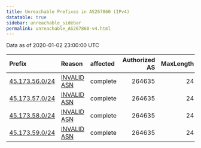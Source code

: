 ```yaml
---
title: Unreachable Prefixes in AS267860 (IPv4)
datatable: true
sidebar: unreachable_sidebar
permalink: unreachable_AS267860-v4.html
---
```


Data as of 2020-01-02 23:00:00 UTC


<div class="datatable-begin"></div>

| Prefix                                                 | Reason                                                                                                 | affected   |   Authorized AS |   MaxLength | Anchor                                         |   unreachable /24s |
|:-------------------------------------------------------|:-------------------------------------------------------------------------------------------------------|:-----------|----------------:|------------:|:-----------------------------------------------|-------------------:|
| [45.173.56.0/24](https://stat.ripe.net/45.173.56.0/24) | [INVALID ASN](https://rpki-validator.ripe.net/announcement-preview?asn=AS267860&prefix=45.173.56.0/24) | complete   |          264635 |          24 | [LACNIC](unreachable_LACNIC_RPKI_Root-v4.html) |                  1 |
| [45.173.57.0/24](https://stat.ripe.net/45.173.57.0/24) | [INVALID ASN](https://rpki-validator.ripe.net/announcement-preview?asn=AS267860&prefix=45.173.57.0/24) | complete   |          264635 |          24 | [LACNIC](unreachable_LACNIC_RPKI_Root-v4.html) |                  1 |
| [45.173.58.0/24](https://stat.ripe.net/45.173.58.0/24) | [INVALID ASN](https://rpki-validator.ripe.net/announcement-preview?asn=AS267860&prefix=45.173.58.0/24) | complete   |          264635 |          24 | [LACNIC](unreachable_LACNIC_RPKI_Root-v4.html) |                  1 |
| [45.173.59.0/24](https://stat.ripe.net/45.173.59.0/24) | [INVALID ASN](https://rpki-validator.ripe.net/announcement-preview?asn=AS267860&prefix=45.173.59.0/24) | complete   |          264635 |          24 | [LACNIC](unreachable_LACNIC_RPKI_Root-v4.html) |                  1 |

<div class="datatable-end"></div>